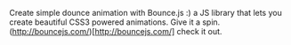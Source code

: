 Create simple dounce animation with Bounce.js :) a JS library that lets you create beautiful CSS3 powered animations. 
Give it a spin. (http://bouncejs.com/)[http://bouncejs.com/] check it out.
